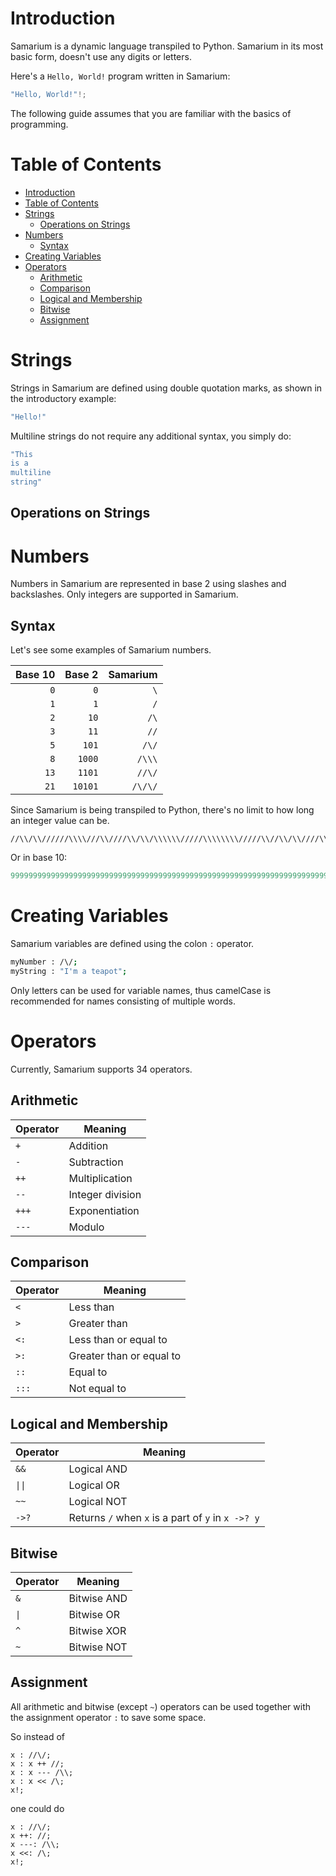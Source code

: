 # Introduction

Samarium is a dynamic language transpiled to Python. Samarium in its most basic form, doesn't use any digits or letters.

Here's a `Hello, World!` program written in Samarium:
```rs
"Hello, World!"!;
```

The following guide assumes that you are familiar with the basics of programming.

# Table of Contents
- [Introduction](#introduction)
- [Table of Contents](#table-of-contents)
- [Strings](#strings)
  - [Operations on Strings](#operations-on-strings)
- [Numbers](#numbers)
  - [Syntax](#syntax)
- [Creating Variables](#creating-variables)
- [Operators](#operators)
  - [Arithmetic](#arithmetic)
  - [Comparison](#comparison)
  - [Logical and Membership](#logical-and-membership)
  - [Bitwise](#bitwise)
  - [Assignment](#assignment)

# Strings
Strings in Samarium are defined using double quotation marks, as shown in the introductory example:
```rs
"Hello!"
```
Multiline strings do not require any additional syntax, you simply do:
```rs
"This
is a
multiline
string"
```
## Operations on Strings
<!-- todo: concatenation with +, cloning with ++,  -->

# Numbers
Numbers in Samarium are represented in base 2 using slashes and backslashes. Only integers are supported in Samarium.

## Syntax
Let's see some examples of Samarium numbers.

<center>

Base 10 | Base 2  | Samarium
---:    | ---:    | ---:
`0`     | `0`     | `\`
`1`     | `1`     | `/`
`2`     | `10`    | `/\`
`3`     | `11`    | `//`
`5`     | `101`   | `/\/`
`8`     | `1000`  | `/\\\`
`13`    | `1101`  | `//\/`
`21`    | `10101` | `/\/\/`

</center>

Since Samarium is being transpiled to Python, there's no limit to how long an integer value can be.

```
//\\/\\//////\\\\///\\////\\/\\/\\\\\\/////\\\\\\\\/////\\//\\/\\////\\////////\\////\\///\\\\\\\\//\\\\//\\///\\/\\\\\\/\\////\\//\\\\/\\\\/\\////\\/////\\/\\\\/\\\\\\\\\\//\\\\\\//\\\\/\\/\\\\//\\\\\\///\\/\\\\\\/\\\\\\/\\\\///\\//\\\\/\\\\//\\\\///\\//\\\\\\\\\\\\////////////////////////////////////////////////////////////////////////////////
```
Or in base 10: 
```py
99999999999999999999999999999999999999999999999999999999999999999999999999999999
```

# Creating Variables

Samarium variables are defined using the colon `:` operator.
```bash
myNumber : /\/;
myString : "I'm a teapot";
```
Only letters can be used for variable names, thus camelCase is recommended for names consisting of multiple words.

# Operators
Currently, Samarium supports 34 operators.

## Arithmetic

<center>

Operator | Meaning
--- | ---
`+` | Addition
`-` | Subtraction
`++` | Multiplication
`--` | Integer division
`+++` | Exponentiation
`---` | Modulo

</center>

## Comparison

<center>

Operator | Meaning
--- | ---
`<` | Less than
`>` | Greater than
`<:` | Less than or equal to
`>:` | Greater than or equal to
`::` | Equal to
`:::` | Not equal to

</center>

## Logical and Membership

<center>

Operator | Meaning
--- | ---
`&&` | Logical AND
`\|\|` | Logical OR
`~~` | Logical NOT
`->?` | Returns `/` when `x` is a part of `y` in `x ->? y`

</center>

## Bitwise

<center>

Operator | Meaning
--- | ---
`&` | Bitwise AND
`\|` | Bitwise OR
`^` | Bitwise XOR
`~` | Bitwise NOT

</center>

## Assignment

All arithmetic and bitwise (except `~`) operators can be used together with the assignment operator `:` to save some space.

So instead of
```
x : //\/;
x : x ++ //;
x : x --- /\\;
x : x << /\;
x!;
```
one could do
```
x : //\/;
x ++: //;
x ---: /\\;
x <<: /\;
x!;
```
